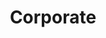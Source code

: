 ---
layout: new_layout
title: Corporate
gallery:
  - image: 
      url: /assets/images/design/corporate/onboxinbox.png
    caption: |
      **INBOXONBOX**
      *2014*
  - image: 
      url: /assets/images/design/corporate/pannonia_logo.jpg
    caption: |
      **Pannonia Logo**
      *2008*
  - image: 
      url: /assets/images/design/corporate/euro_bau.jpg
    caption: |
      **Euro Bau**
      *2003*
  - image: 
      url: /assets/images/design/corporate/euro_element.jpg
    caption: |
      **Euro Element**
      *2002*
  - image: 
      url: /assets/images/design/corporate/ikarus_wings_2001.jpg
    caption: |
      **Ikarus**
      *2001*
  - image: 
      url: /assets/images/design/corporate/text.jpg
    caption: |
      **Text Print**
      *2001*
  - image: 
      url: /assets/images/design/corporate/trt-car.jpg
    caption: |
      **TRT**
  - image: 
      url: /assets/images/design/corporate/trt-logo_versionB.jpg
    caption: |
      **TRT logo**
  - image: 
      url: /assets/images/design/corporate/nokia-net_sigma.jpg
    caption: |
      **Nokia - NET Sigma**
  - image: 
      url: /assets/images/design/corporate/nokia-listening_to_costumer.jpg
    caption: |
      **Nokia - Listening to costumer**
  - image: 
      url: /assets/images/design/corporate/g_plusz_g-honlap.jpg
    caption: |
      **G+G - webpage**
  - image: 
      url: /assets/images/design/corporate/g_plusz_g_logo.jpg
    caption: |
      **G-G Logo**
  - image: 
      url: /assets/images/design/corporate/nokia-cube.jpg
    caption: |
      **Nokia-Cube logo**
      Nokia Hungary
---